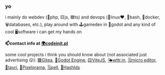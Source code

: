 ### yo

i mainly do webdev (🐘php, 🟨js, 🟦ts) and devops (🐧linux❤️, 📜bash, 🐋docker, 🗑️databases, etc.), play around with 🕹️gamedev in 🤖godot and any kind of cool 🖥️software i can get my hands on

**📫contact info at [🌍codeinit.pl](codeinit.pl)**

some cool projects i think you should know about (not associated just advertising 😛): 
[🟩Gitea](https://github.com/go-gitea/gitea), 
[🤖Godot Engine](https://github.com/godotengine/godot), 
[🟨ViteJS](https://github.com/vitejs/vite), 
[🌤️wttr.in](https://github.com/chubin/wttr.in), 
[🗒️micro editor](https://github.com/zyedidia/micro), 
[🧰tauri](https://github.com/tauri-apps/tauri), 
[🎨Pixelorama](https://github.com/Orama-Interactive/Pixelorama), 
[🗒️pell](https://github.com/jaredreich/pell), 
[🐘HashIds](https://github.com/vinkla/hashids)
